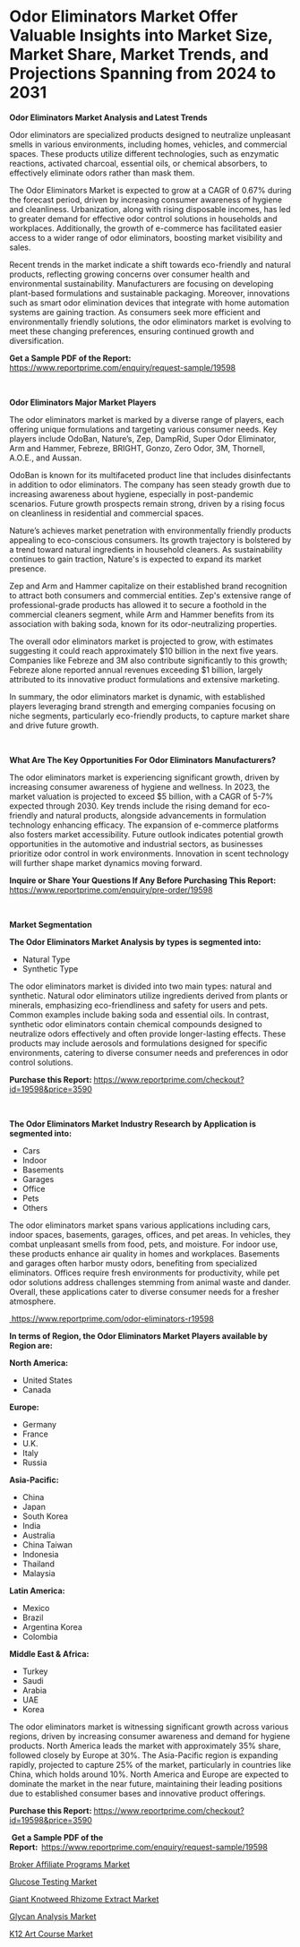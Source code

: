<p><h1>Odor Eliminators Market Offer Valuable Insights into Market Size, Market Share, Market Trends, and Projections Spanning from 2024 to 2031</h1></p><p><strong>Odor Eliminators Market Analysis and Latest Trends</strong></p>
<p><p>Odor eliminators are specialized products designed to neutralize unpleasant smells in various environments, including homes, vehicles, and commercial spaces. These products utilize different technologies, such as enzymatic reactions, activated charcoal, essential oils, or chemical absorbers, to effectively eliminate odors rather than mask them.</p><p>The Odor Eliminators Market is expected to grow at a CAGR of 0.67% during the forecast period, driven by increasing consumer awareness of hygiene and cleanliness. Urbanization, along with rising disposable incomes, has led to greater demand for effective odor control solutions in households and workplaces. Additionally, the growth of e-commerce has facilitated easier access to a wider range of odor eliminators, boosting market visibility and sales.</p><p>Recent trends in the market indicate a shift towards eco-friendly and natural products, reflecting growing concerns over consumer health and environmental sustainability. Manufacturers are focusing on developing plant-based formulations and sustainable packaging. Moreover, innovations such as smart odor elimination devices that integrate with home automation systems are gaining traction. As consumers seek more efficient and environmentally friendly solutions, the odor eliminators market is evolving to meet these changing preferences, ensuring continued growth and diversification.</p></p>
<p><strong>Get a Sample PDF of the Report:&nbsp;</strong> <a href="https://www.reportprime.com/enquiry/request-sample/19598?utm_campaign=1110&utm_medium=2&utm_source=Github&utm_content=ia&utm_term=23112024&utm_id=odor-eliminators">https://www.reportprime.com/enquiry/request-sample/19598</a></p>
<p>&nbsp;</p>
<p><strong>Odor Eliminators Major Market Players</strong></p>
<p><p>The odor eliminators market is marked by a diverse range of players, each offering unique formulations and targeting various consumer needs. Key players include OdoBan, Nature’s, Zep, DampRid, Super Odor Eliminator, Arm and Hammer, Febreze, BRIGHT, Gonzo, Zero Odor, 3M, Thornell, A.O.E., and Aussan.</p><p>OdoBan is known for its multifaceted product line that includes disinfectants in addition to odor eliminators. The company has seen steady growth due to increasing awareness about hygiene, especially in post-pandemic scenarios. Future growth prospects remain strong, driven by a rising focus on cleanliness in residential and commercial spaces.</p><p>Nature’s achieves market penetration with environmentally friendly products appealing to eco-conscious consumers. Its growth trajectory is bolstered by a trend toward natural ingredients in household cleaners. As sustainability continues to gain traction, Nature's is expected to expand its market presence.</p><p>Zep and Arm and Hammer capitalize on their established brand recognition to attract both consumers and commercial entities. Zep's extensive range of professional-grade products has allowed it to secure a foothold in the commercial cleaners segment, while Arm and Hammer benefits from its association with baking soda, known for its odor-neutralizing properties.</p><p>The overall odor eliminators market is projected to grow, with estimates suggesting it could reach approximately $10 billion in the next five years. Companies like Febreze and 3M also contribute significantly to this growth; Febreze alone reported annual revenues exceeding $1 billion, largely attributed to its innovative product formulations and extensive marketing.</p><p>In summary, the odor eliminators market is dynamic, with established players leveraging brand strength and emerging companies focusing on niche segments, particularly eco-friendly products, to capture market share and drive future growth.</p></p>
<p>&nbsp;</p>
<p><strong>What Are The Key Opportunities For Odor Eliminators Manufacturers?</strong></p>
<p><p>The odor eliminators market is experiencing significant growth, driven by increasing consumer awareness of hygiene and wellness. In 2023, the market valuation is projected to exceed $5 billion, with a CAGR of 5-7% expected through 2030. Key trends include the rising demand for eco-friendly and natural products, alongside advancements in formulation technology enhancing efficacy. The expansion of e-commerce platforms also fosters market accessibility. Future outlook indicates potential growth opportunities in the automotive and industrial sectors, as businesses prioritize odor control in work environments. Innovation in scent technology will further shape market dynamics moving forward.</p></p>
<p><strong>Inquire or Share Your Questions If Any Before Purchasing This Report:</strong> <a href="https://www.reportprime.com/enquiry/pre-order/19598?utm_campaign=1110&utm_medium=2&utm_source=Github&utm_content=ia&utm_term=23112024&utm_id=odor-eliminators">https://www.reportprime.com/enquiry/pre-order/19598</a></p>
<p>&nbsp;</p>
<p><strong>Market Segmentation</strong></p>
<p><strong>The Odor Eliminators Market Analysis by types is segmented into:</strong></p>
<p><ul><li>Natural Type</li><li>Synthetic Type</li></ul></p>
<p><p>The odor eliminators market is divided into two main types: natural and synthetic. Natural odor eliminators utilize ingredients derived from plants or minerals, emphasizing eco-friendliness and safety for users and pets. Common examples include baking soda and essential oils. In contrast, synthetic odor eliminators contain chemical compounds designed to neutralize odors effectively and often provide longer-lasting effects. These products may include aerosols and formulations designed for specific environments, catering to diverse consumer needs and preferences in odor control solutions.</p></p>
<p><strong>Purchase this Report:&nbsp;</strong><a href="https://www.reportprime.com/checkout?id=19598&price=3590&utm_campaign=1110&utm_medium=2&utm_source=Github&utm_content=ia&utm_term=23112024&utm_id=odor-eliminators">https://www.reportprime.com/checkout?id=19598&price=3590</a></p>
<p>&nbsp;</p>
<p><strong>The Odor Eliminators Market Industry Research by Application is segmented into:</strong></p>
<p><ul><li>Cars</li><li>Indoor</li><li>Basements</li><li>Garages</li><li>Office</li><li>Pets</li><li>Others</li></ul></p>
<p><p>The odor eliminators market spans various applications including cars, indoor spaces, basements, garages, offices, and pet areas. In vehicles, they combat unpleasant smells from food, pets, and moisture. For indoor use, these products enhance air quality in homes and workplaces. Basements and garages often harbor musty odors, benefiting from specialized eliminators. Offices require fresh environments for productivity, while pet odor solutions address challenges stemming from animal waste and dander. Overall, these applications cater to diverse consumer needs for a fresher atmosphere.</p></p>
<p><a href="https://www.reportprime.com/odor-eliminators-r19598?utm_campaign=1110&utm_medium=2&utm_source=Github&utm_content=ia&utm_term=23112024&utm_id=odor-eliminators">&nbsp;https://www.reportprime.com/odor-eliminators-r19598</a></p>
<p><strong>In terms of Region, the Odor Eliminators Market Players available by Region are:</strong></p>
<p>
    <p> <strong> North America: </strong>
        <ul>
            <li>United States</li>
            <li>Canada</li>
        </ul>
        </p> 
    <p> <strong> Europe: </strong>
        <ul>
            <li>Germany</li>
            <li>France</li>
            <li>U.K.</li>
            <li>Italy</li>
            <li>Russia</li>
        </ul>
        </p> 
    <p> <strong> Asia-Pacific: </strong>
        <ul>
            <li>China</li>
            <li>Japan</li>
            <li>South Korea</li>
            <li>India</li>
            <li>Australia</li>
            <li>China Taiwan</li>
            <li>Indonesia</li>
            <li>Thailand</li>
            <li>Malaysia</li>
        </ul>
        </p> 
    <p> <strong> Latin America: </strong>
        <ul>
            <li>Mexico</li>
            <li>Brazil</li>
            <li>Argentina Korea</li>
            <li>Colombia</li>
        </ul>
        </p> 
    <p> <strong> Middle East & Africa: </strong>
        <ul>
            <li>Turkey</li>
            <li>Saudi</li>
            <li>Arabia</li>
            <li>UAE</li>
            <li>Korea</li>
        </ul>
    </p>
    </p>
<p><p>The odor eliminators market is witnessing significant growth across various regions, driven by increasing consumer awareness and demand for hygiene products. North America leads the market with approximately 35% share, followed closely by Europe at 30%. The Asia-Pacific region is expanding rapidly, projected to capture 25% of the market, particularly in countries like China, which holds around 10%. North America and Europe are expected to dominate the market in the near future, maintaining their leading positions due to established consumer bases and innovative product offerings.</p></p>
<p><strong>Purchase this Report: </strong><a href="https://www.reportprime.com/checkout?id=19598&price=3590&utm_campaign=1110&utm_medium=2&utm_source=Github&utm_content=ia&utm_term=23112024&utm_id=odor-eliminators">https://www.reportprime.com/checkout?id=19598&price=3590</a></p>
<p>&nbsp;<strong>Get a Sample PDF of the Report:&nbsp;&nbsp;</strong><a href="https://www.reportprime.com/enquiry/request-sample/19598?utm_campaign=1110&utm_medium=2&utm_source=Github&utm_content=ia&utm_term=23112024&utm_id=odor-eliminators">https://www.reportprime.com/enquiry/request-sample/19598</a></p>
<p><strong></strong></p>
<p><p><a href="https://issuu.com/reportprime-2/docs/broker-affiliate-programs-market-si_6dee372160e80d?utm_campaign=1110&utm_medium=2&utm_source=Github&utm_content=ia&utm_term=23112024&utm_id=odor-eliminators">Broker Affiliate Programs Market</a></p><p><a href="https://www.linkedin.com/pulse/regional-global-glucose-testing-market-analysis-projected-embte?utm_campaign=1110&utm_medium=2&utm_source=Github&utm_content=ia&utm_term=23112024&utm_id=odor-eliminators">Glucose Testing Market</a></p><p><a href="https://www.linkedin.com/pulse/giant-knotweed-rhizome-extract-market-revenue-insights-58-zwyaf?utm_campaign=1110&utm_medium=2&utm_source=Github&utm_content=ia&utm_term=23112024&utm_id=odor-eliminators">Giant Knotweed Rhizome Extract Market</a></p><p><a href="https://www.linkedin.com/pulse/swot-analysis-regional-outlook-deployment-revenue-forecasts-csore?utm_campaign=1110&utm_medium=2&utm_source=Github&utm_content=ia&utm_term=23112024&utm_id=odor-eliminators">Glycan Analysis Market</a></p><p><a href="https://issuu.com/reportprime-2/docs/k12-art-course-market-size-2030.ppt_b6f794a0baad8a?utm_campaign=1110&utm_medium=2&utm_source=Github&utm_content=ia&utm_term=23112024&utm_id=odor-eliminators">K12 Art Course Market</a></p></p>